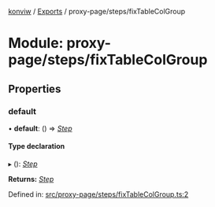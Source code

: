 [konviw]() / [Exports](../modules.md) / proxy-page/steps/fixTableColGroup

# Module: proxy-page/steps/fixTableColGroup

## Properties

### default

• **default**: () => [*Step*](../interfaces/proxy_page_proxy_page_step.step.md)

#### Type declaration

▸ (): [*Step*](../interfaces/proxy_page_proxy_page_step.step.md)

**Returns:** [*Step*](../interfaces/proxy_page_proxy_page_step.step.md)

Defined in: [src/proxy-page/steps/fixTableColGroup.ts:2](https://github.com/Sanofi-IADC/konviw/blob/d2e0da9/src/proxy-page/steps/fixTableColGroup.ts#L2)
